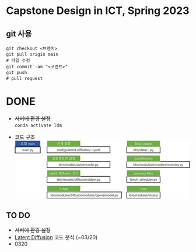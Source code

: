 # Capstone Design in ICT, Spring 2023
## git 사용
```
git checkout <브랜치>
git pull origin main
# 파일 수정
git commit -am "<코맨트>"
git push
# pull request
```

# DONE
* ~~서버에 환경 설정~~
<br>`conda activate ldm`

* 코드 구조
<br>![pic1](assets/architecture.jpg)

## TO DO
* ~~서버에 환경 설정~~
* [Latent Diffusion](latent-diffusion/) 코드 분석 (~03/20)
* 0320
